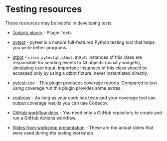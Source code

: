 # Testing resources

These resources may be helpful in developing tests:
* [Today’s plugin](https://github.com/DragaDoncila/plugin-tests) - Plugin Tests

* [pytest](https://docs.pytest.org/en/6.2.x/) - pytest is a mature full-featured Python testing tool that helps you write better programs.

* [qtbot](https://pytest-qt.readthedocs.io/en/latest/reference.html#module-pytestqt.qtbot) - `class pytestqt.qtbot.QtBot`: Instances of this class are responsible for sending events to Qt objects (usually widgets), simulating user input.
Important: Instances of this class should be accessed only by using a qtbot fixture, never instantiated directly.

* [pytest-cov](https://pytest-cov.readthedocs.io/en/latest/) - This plugin produces coverage reports. Compared to just using coverage run this plugin provides some extras.

* [codecov](https://about.codecov.io/) - As long as your code has tests and your coverage tool can output coverage results you can use Codecov.

* [GitHub workflow docs](https://docs.github.com/en/actions/quickstart) - You need only a GitHub repository to create and run a GitHub Actions workflow.

* [Slides from workshop presentation](https://docs.google.com/presentation/d/1RFja0o6cZ8lAalAve8heuJ-Lrb4nOSUnfdpOSEhqqNo/) - These are the actual slides that were used during the testing workshop.